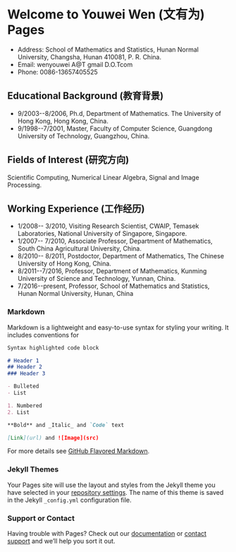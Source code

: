 # Welcome to Youwei Wen (文有为) Pages
- Address:   School of Mathematics and Statistics, Hunan Normal University, Changsha, Hunan 410081, P. R. China.
- Email:   wenyouwei A@T gmail D.O.Tcom
- Phone: 0086-13657405525

    
## Educational Background (教育背景)

- 9/2003--8/2006, Ph.d, Department of Mathematics.  The  University of Hong Kong, Hong Kong, China.</td>
- 9/1998--7/2001, Master, Faculty of Computer Science, Guangdong University of Technology, Guangzhou, China.</td>

## Fields of Interest (研究方向)
Scientific Computing, Numerical Linear Algebra, Signal and Image Processing.

## Working Experience (工作经历)

- 1/2008-- 3/2010, Visiting Research Scientist, CWAIP, Temasek Laboratories, National University of Singapore, Singapore.
- 1/2007-- 7/2010, Associate Professor, Department of Mathematics, South China Agricultural University, China.
- 8/2010-- 8/2011, Postdoctor, Department of Mathematics, The Chinese University of Hong Kong, China.
- 8/2011--7/2016,  Professor, Department of Mathematics, Kunming University of Science and Technology, Yunnan, China.
- 7/2016--present, Professor, School of Mathematics and Statistics, Hunan Normal University, Hunan, China

### Markdown

Markdown is a lightweight and easy-to-use syntax for styling your writing. It includes conventions for

```markdown
Syntax highlighted code block

# Header 1
## Header 2
### Header 3

- Bulleted
- List

1. Numbered
2. List

**Bold** and _Italic_ and `Code` text

[Link](url) and ![Image](src)
```

For more details see [GitHub Flavored Markdown](https://guides.github.com/features/mastering-markdown/).

### Jekyll Themes

Your Pages site will use the layout and styles from the Jekyll theme you have selected in your [repository settings](https://github.com/wenyouwei/wenyouwei.github.io/settings). The name of this theme is saved in the Jekyll `_config.yml` configuration file.

### Support or Contact

Having trouble with Pages? Check out our [documentation](https://help.github.com/categories/github-pages-basics/) or [contact support](https://github.com/contact) and we’ll help you sort it out.
